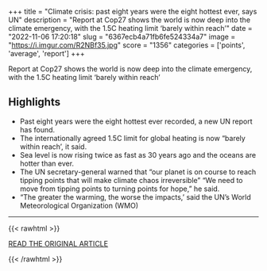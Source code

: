 +++
title = "Climate crisis: past eight years were the eight hottest ever, says UN"
description = "Report at Cop27 shows the world is now deep into the climate emergency, with the 1.5C heating limit ‘barely within reach’"
date = "2022-11-06 17:20:18"
slug = "6367ecb4a71fb6fe524334a7"
image = "https://i.imgur.com/R2NBf35.jpg"
score = "1356"
categories = ['points', 'average', 'report']
+++

Report at Cop27 shows the world is now deep into the climate emergency, with the 1.5C heating limit ‘barely within reach’

## Highlights

- Past eight years were the eight hottest ever recorded, a new UN report has found.
- The internationally agreed 1.5C limit for global heating is now “barely within reach’, it said.
- Sea level is now rising twice as fast as 30 years ago and the oceans are hotter than ever.
- The UN secretary-general warned that “our planet is on course to reach tipping points that will make climate chaos irreversible” “We need to move from tipping points to turning points for hope,” he said.
- “The greater the warming, the worse the impacts,’ said the UN’s World Meteorological Organization (WMO)

---

{{< rawhtml >}}
  <p class="article-category">
    <a target="_blank" href="https://www.theguardian.com/environment/2022/nov/06/climate-crisis-past-eight-years-were-the-eight-hottest-ever-says-un">READ THE ORIGINAL ARTICLE</a>
  </p>
{{< /rawhtml >}}
